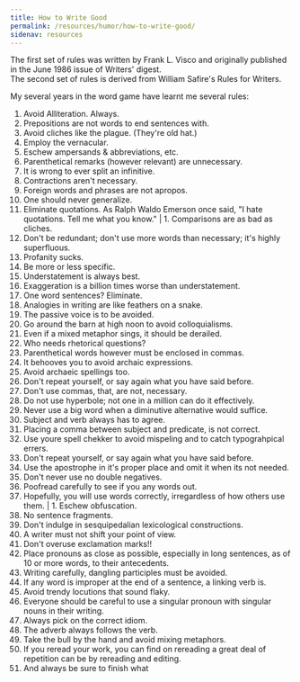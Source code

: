 ```yaml
---
title: How to Write Good
permalink: /resources/humor/how-to-write-good/
sidenav: resources
---
```


The first set of rules was written by Frank L. Visco and originally published in the June 1986 issue of Writers' digest.<br>
The second set of rules is derived from William Safire's Rules for Writers.

My several years in the word game have learnt me several rules:

1. Avoid Alliteration. Always.
2. Prepositions are not words to end sentences with.
3. Avoid cliches like the plague. (They're old hat.)
4. Employ the vernacular.
5. Eschew ampersands & abbreviations, etc.
6. Parenthetical remarks (however relevant) are unnecessary.
7. It is wrong to ever split an infinitive.
8. Contractions aren't necessary.
9. Foreign words and phrases are not apropos.
10. One should never generalize.
11. Eliminate quotations. As Ralph Waldo Emerson once said, "I hate quotations. Tell me what you know." | 1\. Comparisons are as bad as cliches.
12. Don't be redundant; don't use more words than necessary; it's highly superfluous.
13. Profanity sucks.
14. Be more or less specific.
15. Understatement is always best.
16. Exaggeration is a billion times worse than understatement.
17. One word sentences? Eliminate.
18. Analogies in writing are like feathers on a snake.
19. The passive voice is to be avoided.
20. Go around the barn at high noon to avoid colloquialisms.
21. Even if a mixed metaphor sings, it should be derailed.
22. Who needs rhetorical questions?
23. Parenthetical words however must be enclosed in commas.
24. It behooves you to avoid archaic expressions.
25. Avoid archaeic spellings too.
26. Don't repeat yourself, or say again what you have said before.
27. Don't use commas, that, are not, necessary.
28. Do not use hyperbole; not one in a million can do it effectively.
29. Never use a big word when a diminutive alternative would suffice.
30. Subject and verb always has to agree.
31. Placing a comma between subject and predicate, is not correct.
32. Use youre spell chekker to avoid mispeling and to catch typograhpical errers.
33. Don't repeat yourself, or say again what you have said before.
34. Use the apostrophe in it's proper place and omit it when its not needed.
35. Don't never use no double negatives.
36. Poofread carefully to see if you any words out.
37. Hopefully, you will use words correctly, irregardless of how others use them. | 1\. Eschew obfuscation.
38. No sentence fragments.
39. Don't indulge in sesquipedalian lexicological constructions.
40. A writer must not shift your point of view.
41. Don't overuse exclamation marks!!
42. Place pronouns as close as possible, especially in long sentences, as of 10 or more words, to their antecedents.
43. Writing carefully, dangling participles must be avoided.
44. If any word is improper at the end of a sentence, a linking verb is.
45. Avoid trendy locutions that sound flaky.
46. Everyone should be careful to use a singular pronoun with singular nouns in their writing.
47. Always pick on the correct idiom.
48. The adverb always follows the verb.
49. Take the bull by the hand and avoid mixing metaphors.
50. If you reread your work, you can find on rereading a great deal of repetition can be by rereading and editing.
51. And always be sure to finish what
